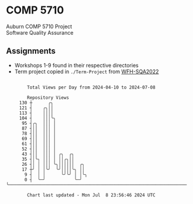 # COMP 5710
Auburn COMP 5710 Project  
Software Quality Assurance

## Assignments
- Workshops 1-9 found in their respective directories
- Term project copied in `./Term-Project` from [WFH-SQA2022](https://github.com/wumphlett/WFH-SQA2022-AUBURN)

```

        Total Views per Day from 2024-04-10 to 2024-07-08

        Repository Views
     130 ┼      ╭╮
     121 ┤    ╭╮││
     113 ┤    ││││
     104 ┤    │││╰╮
      95 ┤╭╮  │││ │
      87 ┤││  │││ │
      78 ┤││  │││ │
      69 ┤││  │││ │
      61 ┤││  │││ │
      52 ┤││  │││ │
      43 ┤││  │││ │ ╭╮  ╭╮
      35 ┤│╰╮ │││ │ ││╭╮││
      26 ┤│ │ │││ ╰╮││││││  ╭╮
      17 ┼╯ │ │╰╯  ╰╯││││╰╮ ││
       9 ┤  │ │      ╰╯╰╯ │ │╰╮
       0 ┤  ╰─╯           ╰─╯ ╰────────────────────────────────────────────────────────────────────

        Chart last updated - Mon Jul  8 23:56:46 2024 UTC
        
```
